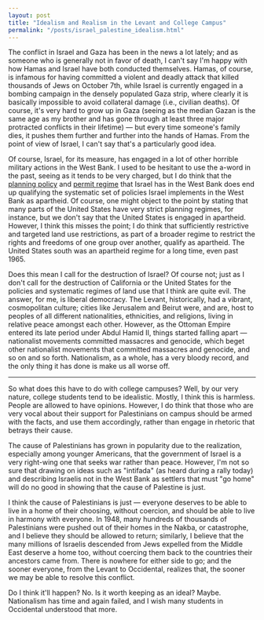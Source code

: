 ```yaml
---
layout: post
title: "Idealism and Realism in the Levant and College Campus"
permalink: "/posts/israel_palestine_idealism.html"
---
```


The conflict in Israel and Gaza has been in the news a lot lately; and as someone who is generally not in favor of death, I can't say I'm happy with how Hamas and Israel have both conducted themselves. Hamas, of course, is infamous for having committed a violent and deadly attack that killed thousands of Jews on October 7th, while Israel is currently engaged in a bombing campaign in the densely populated Gaza strip, where clearly it is basically impossible to avoid collateral damage (i.e., civilian deaths). Of course, it's very hard to grow up in Gaza (seeing as the median Gazan is the same age as my brother and has gone through at least three major protracted conflicts in their lifetime) — but every time someone's family dies, it pushes them further and further into the hands of Hamas. From the point of view of Israel, I can't say that's a particularly good idea.

Of course, Israel, for its measure, has engaged in a lot of other horrible military actions in the West Bank. I used to be hesitant to use the a-word in the past, seeing as it tends to be very charged, but I do think that the [planning policy](https://www.un.org/unispal/document/auto-insert-201838/) and [permit regime](https://hamoked.org/document.php?dID=Documents2133) that Israel has in the West Bank does end up qualifying the systematic set of policies Israel implements in the West Bank as apartheid. Of course, one might object to the point by stating that many parts of the United States have very strict planning regimes, for instance, but we don't say that the United States is engaged in apartheid. However, I think this misses the point; I do think that sufficiently restrictive and targeted land use restrictions, as part of a broader regime to restrict the rights and freedoms of one group over another, qualify as apartheid. The United States south was an apartheid regime for a long time, even past 1965.

Does this mean I call for the destruction of Israel? Of course not; just as I don't call for the destruction of California or the United States for the policies and systematic regimes of land use that I think are quite evil. The answer, for me, is liberal democracy. The Levant, historically, had a vibrant, cosmopolitan culture; cities like Jerusalem and Beirut were, and are, host to peoples of all different nationalities, ethnicities, and religions, living in relative peace amongst each other. However, as the Ottoman Empire entered its late period under Abdul Hamid II, things started falling apart — nationalist movements committed massacres and genocide, which beget other nationalist movements that committed massacres and genocide, and so on and so forth. Nationalism, as a whole, has a very bloody record, and the only thing it has done is make us all worse off.

---

So what does this have to do with college campuses? Well, by our very nature, college students tend to be idealistic. Mostly, I think this is harmless. People are allowed to have opinions. However, I do think that those who are very vocal about their support for Palestinians on campus should be armed with the facts, and use them accordingly, rather than engage in rhetoric that betrays their cause.

The cause of Palestinians has grown in popularity due to the realization, especially among younger Americans, that the government of Israel is a very right-wing one that seeks war rather than peace. However, I'm not so sure that drawing on ideas such as "intifada" (as heard during a rally today) and describing Israelis not in the West Bank as settlers that must "go home" will do no good in showing that the cause of Palestine is just.

I think the cause of Palestinians is just — everyone deserves to be able to live in a home of their choosing, without coercion, and should be able to live in harmony with everyone. In 1948, many hundreds of thousands of Palestinians were pushed out of their homes in the Nakba, or catastrophe, and I believe they should be allowed to return; similarly, I believe that the many millions of Israelis descended from Jews expelled from the Middle East deserve a home too, without coercing them back to the countries their ancestors came from. There is nowhere for either side to go; and the sooner everyone, from the Levant to Occidental, realizes that, the sooner we may be able to resolve this conflict.

Do I think it'll happen? No. Is it worth keeping as an ideal? Maybe. Nationalism has time and again failed, and I wish many students in Occidental understood that more.
